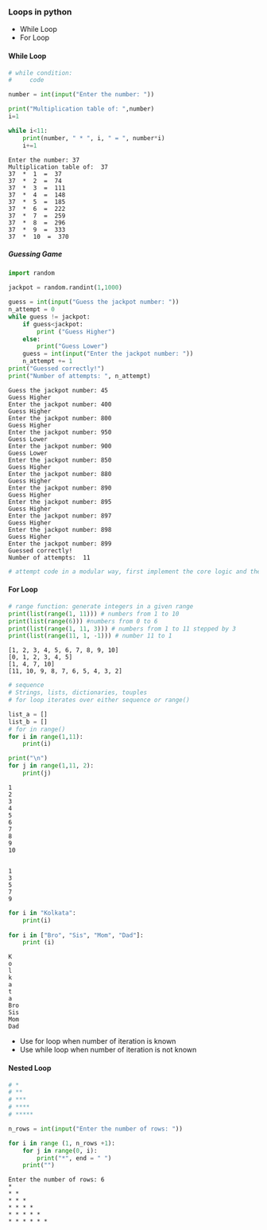 
### Loops in python
* While Loop
* For Loop

#### While Loop


```python
# while condition:
#     code

number = int(input("Enter the number: "))

print("Multiplication table of: ",number)
i=1

while i<11:
    print(number, " * ", i, " = ", number*i)
    i+=1
```

    Enter the number: 37
    Multiplication table of:  37
    37  *  1  =  37
    37  *  2  =  74
    37  *  3  =  111
    37  *  4  =  148
    37  *  5  =  185
    37  *  6  =  222
    37  *  7  =  259
    37  *  8  =  296
    37  *  9  =  333
    37  *  10  =  370


##### Guessing Game


```python
import random
```


```python
jackpot = random.randint(1,1000)

guess = int(input("Guess the jackpot number: "))
n_attempt = 0
while guess != jackpot:
    if guess<jackpot:
        print ("Guess Higher")
    else:
        print("Guess Lower")
    guess = int(input("Enter the jackpot number: "))
    n_attempt += 1
print("Guessed correctly!")
print("Number of attempts: ", n_attempt)
```

    Guess the jackpot number: 45
    Guess Higher
    Enter the jackpot number: 400
    Guess Higher
    Enter the jackpot number: 800
    Guess Higher
    Enter the jackpot number: 950
    Guess Lower
    Enter the jackpot number: 900
    Guess Lower
    Enter the jackpot number: 850
    Guess Higher
    Enter the jackpot number: 880
    Guess Higher
    Enter the jackpot number: 890
    Guess Higher
    Enter the jackpot number: 895
    Guess Higher
    Enter the jackpot number: 897
    Guess Higher
    Enter the jackpot number: 898
    Guess Higher
    Enter the jackpot number: 899
    Guessed correctly!
    Number of attempts:  11



```python
# attempt code in a modular way, first implement the core logic and then add features one by one
```

#### For Loop


```python
# range function: generate integers in a given range
print(list(range(1, 11))) # numbers from 1 to 10
print(list(range(6))) #numbers from 0 to 6
print(list(range(1, 11, 3))) # numbers from 1 to 11 stepped by 3
print(list(range(11, 1, -1))) # number 11 to 1
```

    [1, 2, 3, 4, 5, 6, 7, 8, 9, 10]
    [0, 1, 2, 3, 4, 5]
    [1, 4, 7, 10]
    [11, 10, 9, 8, 7, 6, 5, 4, 3, 2]



```python
# sequence
# Strings, lists, dictionaries, touples
# for loop iterates over either sequence or range()

list_a = []
list_b = []
# for in range()
for i in range(1,11):
    print(i)

print("\n")
for j in range(1,11, 2):
    print(j)
```

    1
    2
    3
    4
    5
    6
    7
    8
    9
    10
    
    
    1
    3
    5
    7
    9



```python
for i in "Kolkata":
    print(i)
    
for i in ["Bro", "Sis", "Mom", "Dad"]:
    print (i)
```

    K
    o
    l
    k
    a
    t
    a
    Bro
    Sis
    Mom
    Dad


- Use for loop when number of iteration is known
- Use while loop when number of iteration is not known

#### Nested Loop


```python
# *
# **
# ***
# ****
# *****

n_rows = int(input("Enter the number of rows: "))

for i in range (1, n_rows +1):
    for j in range(0, i):
        print("*", end = " ")
    print("")
```

    Enter the number of rows: 6
    * 
    * * 
    * * * 
    * * * * 
    * * * * * 
    * * * * * * 

